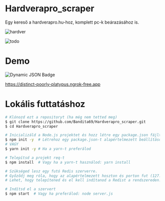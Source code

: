 # Hardverapro_scraper
Egy kereső a hardverapro.hu-hoz, komplett pc-k beárazásához is.


![hardver](https://github.com/user-attachments/assets/a6f389a1-dc00-4ec5-b928-d0cd4547ac6c)

![todo](https://github.com/user-attachments/assets/10ec6f87-edc1-4b45-9553-4212959598f8)

# Demo

![Dynamic JSON Badge](https://img.shields.io/badge/dynamic/json?url=https%3A%2F%2Fdistinct-poorly-platypus.ngrok-free.app%2Fstatus&query=status&label=Demo&color=blue)


https://distinct-poorly-platypus.ngrok-free.app

# Lokális futtatáshoz

```bash
# Klónozd ezt a repositoryt (ha még nem tetted meg)
$ git clone https://github.com/Bandita69/Hardverapro_scraper.git
$ cd Hardverapro_scraper

# Inicializáld a Node.js projektet és hozz létre egy package.json fájlt
$ npm init -y  # Létrehoz egy package.json-t alapértelmezett beállításokkal
# VAGY
$ yarn init -y # Ha a yarn-t preferálod

# Telepítsd a projekt req-t
$ npm install  # Vagy ha a yarn-t használod: yarn install

# Szükséged lesz egy futó Redis szerverre.
# Győződj meg róla, hogy az alapértelmezett hoszton és porton fut (127.0.0.1:6379).
# Lehet, hogy telepítened és el kell indítanod a Redist a rendszereden.

# Indítsd el a szervert
$ npm start  # Vagy ha preferálod: node server.js
```
